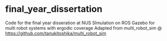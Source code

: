 # final_year_dissertation
Code for the final year disseration at NUS
SImulation on ROS Gazebo for multi robot systems with ergodic coverage 
Adapted from multi_robot_sim @ https://github.com/tanukitoshika/multi_robot_sim
